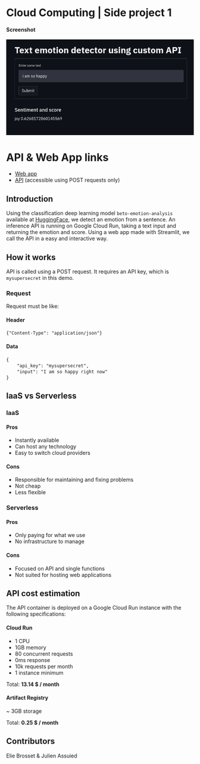 # Cloud Computing | Side project 1

#### Screenshot
![screenshot](https://raw.githubusercontent.com/Youplala/API-webapp/master/webapp/screenshot.png)


# API & Web App links
- [Web app](https://streamlit-webapp1.herokuapp.com/)
- [API](https://api-qx6f75jsla-ew.a.run.app/run) (accessible using POST requests only)

## Introduction

Using the classification deep learning model ```beto-emotion-analysis``` available at [HuggingFace](https://huggingface.co/finiteautomata/beto-emotion-analysis), we detect an emotion from a sentence. An inference API is running on Google Cloud Run, taking a text input and returning the emotion and score. Using a web app made with Streamlit, we call the API in a easy and interactive way.

## How it works
API is called using a POST request. It requires an API key, which is `mysupersecret` in this demo.

### Request
Request must be like: 

#### Header

```
{"Content-Type": "application/json"}
```

#### Data

```
{
    "api_key": "mysupersecret",
    "input": "I am so happy right now"
}
```

## IaaS vs Serverless

### IaaS

#### Pros

- Instantly available
- Can host any technology
- Easy to switch cloud providers


#### Cons
- Responsible for maintaining and fixing problems
- Not cheap
- Less flexible

### Serverless

#### Pros
- Only paying for what we use 
- No infrastructure to manage

#### Cons
- Focused on API and single functions
- Not suited for hosting web applications


## API cost estimation

The API container is deployed on a Google Cloud Run instance with the following specifications: 

#### Cloud Run
- 1 CPU
- 1GB memory
- 80 concurrent requests
- 0ms response
- 10k requests per month
- 1 instance minimum

Total: **13.14 $ / month**

#### Artifact Registry

~ 3GB storage

Total: **0.25 $ / month**

## Contributors

Elie Brosset & Julien Assuied



